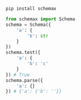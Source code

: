 `pip install schemax`
```python
from schemax import Schema
schema = Schema({
    'a': {
        'b': str
    }
})
schema.test({
    'a': {
        'b': 'c'
    }
}) # True
schema.parse({
    'a': {}
}) # {'a': {'b': ''}}
```